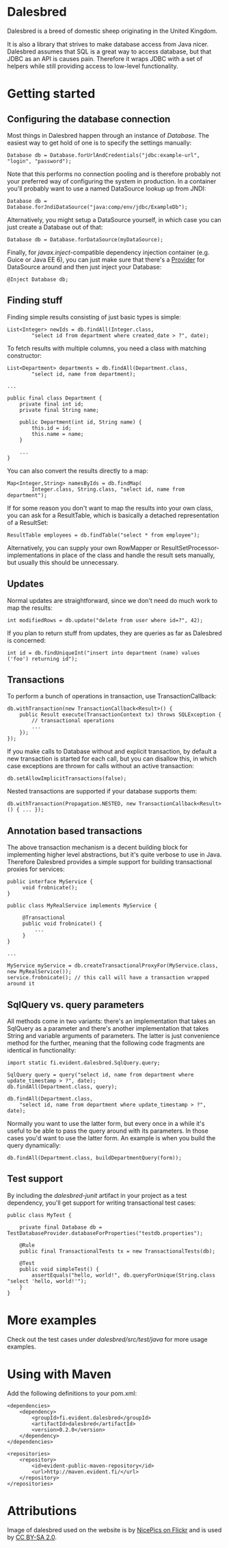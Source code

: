 Dalesbred
=========

Dalesbred is a breed of domestic sheep originating in the United Kingdom.

It is also a library that strives to make database access from Java nicer.
Dalesbred assumes that SQL is a great way to access database, but that JDBC
as an API is causes pain. Therefore it wraps JDBC with a set of helpers
while still providing access to low-level functionality.

Getting started
===============

Configuring the database connection
-----------------------------------

Most things in Dalesbred happen through an instance of _Database_. The easiest
way to get hold of one is to specify the settings manually:

    Database db = Database.forUrlAndCredentials("jdbc:example-url", "login", "password");

Note that this performs no connection pooling and is therefore probably not
your preferred way of configuring the system in production. In a container
you'll probably want to use a named DataSource lookup up from JNDI:

    Database db = Database.forJndiDataSource("java:comp/env/jdbc/ExampleDb");

Alternatively, you might setup a DataSource yourself, in which case you can
just create a Database out of that:

    Database db = Database.forDataSource(myDataSource);

Finally, for  _javax.inject_-compatible dependency injection container (e.g. Guice
or Java EE 6), you can just make sure that there's a
[Provider](http://docs.oracle.com/javaee/6/api/javax/inject/Provider.html)
for DataSource around and then just inject your Database:

    @Inject Database db;

Finding stuff
-------------

Finding simple results consisting of just basic types is simple:

    List<Integer> newIds = db.findAll(Integer.class,
            "select id from department where created_date > ?", date);

To fetch results with multiple columns, you need a class with matching constructor:

    List<Department> departments = db.findAll(Department.class,
            "select id, name from department);

    ...

    public final class Department {
        private final int id;
        private final String name;

        public Department(int id, String name) {
            this.id = id;
            this.name = name;
        }

        ...
    }

You can also convert the results directly to a map:

    Map<Integer,String> namesByIds = db.findMap(
            Integer.class, String.class, "select id, name from department");

If for some reason you don't want to map the results into your own class, you
can ask for a ResultTable, which is basically a detached representation of a
ResultSet:

    ResultTable employees = db.findTable("select * from employee");

Alternatively, you can supply your own RowMapper or ResultSetProcessor-implementations
in place of the class and handle the result sets manually, but usually this should
be unnecessary.

Updates
-------

Normal updates are straightforward, since we don't need do much work to map the results:

    int modifiedRows = db.update("delete from user where id=?", 42);

If you plan to return stuff from updates, they are queries as far as Dalesbred is concerned:

    int id = db.findUniqueInt("insert into department (name) values ('foo') returning id");

Transactions
------------

To perform a bunch of operations in transaction, use TransactionCallback:

    db.withTransaction(new TransactionCallback<Result>() {
        public Result execute(TransactionContext tx) throws SQLException {
            // transactional operations
            ...
        });
    });

If you make calls to Database without and explicit transaction, by default
a new transaction is started for each call, but you can disallow this, in
which case exceptions are thrown for calls without an active transaction:

    db.setAllowImplicitTransactions(false);

Nested transactions are supported if your database supports them:

    db.withTransaction(Propagation.NESTED, new TransactionCallback<Result>() { ... });

Annotation based transactions
-----------------------------

The above transaction mechanism is a decent building block for implementing higher
level abstractions, but it's quite verbose to use in Java. Therefore Dalesbred provides
a simple support for building transactional proxies for services:

    public interface MyService {
         void frobnicate();
    }

    public class MyRealService implements MyService {

         @Transactional
         public void frobnicate() {
             ...
         }
    }

    ...

    MyService myService = db.createTransactionalProxyFor(MyService.class, new MyRealService());
    service.frobnicate(); // this call will have a transaction wrapped around it

SqlQuery vs. query parameters
-----------------------------

All methods come in two variants: there's an implementation that takes
an SqlQuery as a parameter and there's another implementation that takes
String and variable arguments of parameters. The latter is just convenience
method for the further, meaning that the following code fragments are
identical in functionality:

    import static fi.evident.dalesbred.SqlQuery.query;

    SqlQuery query = query("select id, name from department where update_timestamp > ?", date);
    db.findAll(Department.class, query);

    db.findAll(Department.class,
        "select id, name from department where update_timestamp > ?", date);

Normally you want to use the latter form, but every once in a while it's
useful to be able to pass the query around with its parameters. In those
cases you'd want to use the latter form. An example is when you build
the query dynamically:

    db.findAll(Department.class, buildDepartmentQuery(form));

Test support
------------

By including the _dalesbred-junit_ artifact in your project as a test dependency,
you'll get support for writing transactional test cases:

    public class MyTest {

        private final Database db = TestDatabaseProvider.databaseForProperties("testdb.properties");

        @Rule
        public final TransactionalTests tx = new TransactionalTests(db);

        @Test
        public void simpleTest() {
            assertEquals("hello, world!", db.queryForUnique(String.class "select 'hello, world!'");
        }
    }


More examples
=============

Check out the test cases under _dalesbred/src/test/java_ for more usage examples.

Using with Maven
================

Add the following definitions to your pom.xml:

    <dependencies>
        <dependency>
            <groupId>fi.evident.dalesbred</groupId>
            <artifactId>dalesbred</artifactId>
            <version>0.2.0</version>
        </dependency>
    </dependencies>

    <repositories>
        <repository>
            <id>evident-public-maven-repository</id>
            <url>http://maven.evident.fi/</url>
        </repository>
    </repositories>

Attributions
============

Image of dalesbred used on the website is by [NicePics on Flickr](http://www.flickr.com/photos/48235612@N00/338947492)
and is used by [CC BY-SA 2.0](http://creativecommons.org/licenses/by-sa/2.0/).
